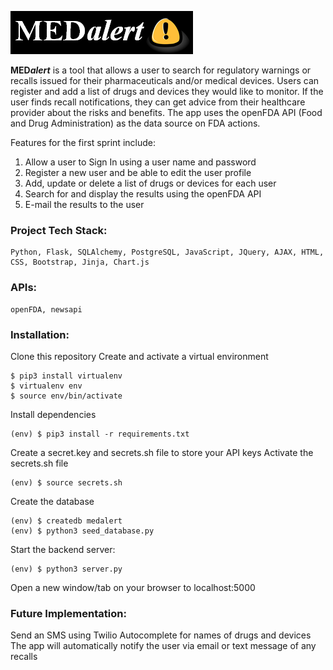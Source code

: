 ![alt text](https://github.com/lwariar/HB-MedAlert/blob/main/static/img/MedAlert_icon_2.PNG "MedAlert")


__MED*alert*__ is a tool that allows a user to search for regulatory warnings or recalls issued for their pharmaceuticals and/or medical devices. Users can register and add a list of drugs and devices they would like to monitor. If the user finds recall notifications, they can get advice from their healthcare provider about the risks and benefits. The app uses the openFDA API (Food and Drug Administration) as the data source on FDA actions.

Features for the first sprint include: 
1. Allow a user to Sign In using a user name and password 
2. Register a new user and be able to edit the user profile 
3. Add, update or delete a list of drugs or devices for each user 
4. Search for and display the results using the openFDA API 
5. E-mail the results to the user

### Project Tech Stack:
    Python, Flask, SQLAlchemy, PostgreSQL, JavaScript, JQuery, AJAX, HTML, CSS, Bootstrap, Jinja, Chart.js

### APIs:
    openFDA, newsapi

### Installation:
Clone this repository
Create and activate a virtual environment

    $ pip3 install virtualenv
    $ virtualenv env
    $ source env/bin/activate

Install dependencies

    (env) $ pip3 install -r requirements.txt

Create a secret.key and secrets.sh file to store your API keys
Activate the secrets.sh file

    (env) $ source secrets.sh

Create the database

    (env) $ createdb medalert
    (env) $ python3 seed_database.py

Start the backend server:

    (env) $ python3 server.py

Open a new window/tab on your browser to localhost:5000

### Future Implementation:
Send an SMS using Twilio
Autocomplete for names of drugs and devices  
The app will automatically notify the user via email or text message of any recalls  